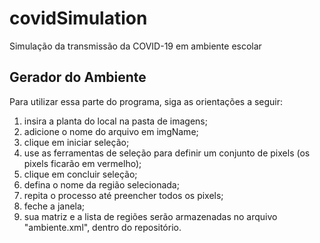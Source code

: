 # covidSimulation
Simulação da transmissão da COVID-19 em ambiente escolar 


## Gerador do Ambiente 

Para utilizar essa parte do programa, siga as orientações a seguir: 
  1) insira a planta do local na pasta de imagens;
  2) adicione o nome do arquivo em imgName;
  3) clique em iniciar seleção;
  4) use as ferramentas de seleção para definir um conjunto de pixels (os pixels ficarão em vermelho);
  5) clique em concluir seleção;
  6) defina o nome da região selecionada;
  7) repita o processo até preencher todos os pixels;
  8) feche a janela;
  9) sua matriz e a lista de regiões serão armazenadas no arquivo "ambiente.xml", dentro do repositório.
  
  

